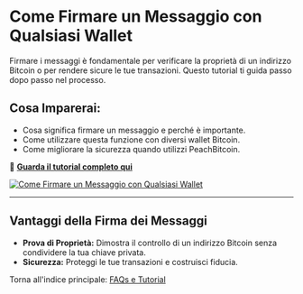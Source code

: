 # Come Firmare un Messaggio con Qualsiasi Wallet

Firmare i messaggi è fondamentale per verificare la proprietà di un indirizzo Bitcoin o per rendere sicure le tue transazioni. Questo tutorial ti guida passo dopo passo nel processo.

## **Cosa Imparerai:**
- Cosa significa firmare un messaggio e perché è importante.  
- Come utilizzare questa funzione con diversi wallet Bitcoin.  
- Come migliorare la sicurezza quando utilizzi PeachBitcoin.  

🔗 **[Guarda il tutorial completo qui](https://www.youtube.com/watch?v=xgewSfhLgtY)**  

[![Come Firmare un Messaggio con Qualsiasi Wallet](https://img.youtube.com/vi/xgewSfhLgtY/0.jpg)](https://www.youtube.com/watch?v=xgewSfhLgtY)  

---

## **Vantaggi della Firma dei Messaggi**
- **Prova di Proprietà:** Dimostra il controllo di un indirizzo Bitcoin senza condividere la tua chiave privata.  
- **Sicurezza:** Proteggi le tue transazioni e costruisci fiducia.  

Torna all'indice principale: [FAQs e Tutorial](/faq/tutorials)
